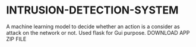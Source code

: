 # INTRUSION-DETECTION-SYSTEM
A machine learning model to decide whether an action is  a consider as attack on the network or not. Used flask for Gui purpose.
DOWNLOAD APP ZIP FILE
